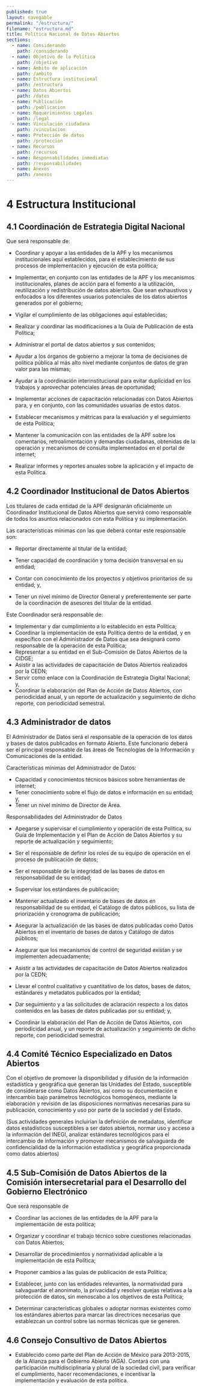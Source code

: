 ```yaml
---
published: true
layout: navegable
permalink: "/estructura/"
filename: "estructura.md"
title: Política Nacional de Datos Abiertos
sections:
  - name: Considerando
    path: /considerando
  - name: Objetivo de la Política
    path: /objetivo
  - name: Ámbito de aplicación
    path: /ambito
  - name: Estructura institucional
    path: /estructura
  - name: Datos Abiertos
    path: /datos
  - name: Publicación
    path: /publicacion
  - name: Requerimientos Legales
    path: /legal
  - name: Vinculación ciudadana
    path: /vinculacion
  - name: Protección de datos
    path: /proteccion
  - name: Recursos
    path: /recursos
  - name: Responsabilidades inmediatas
    path: /responsabilidades
  - name: Anexos
    path: /anexos
---
```


#  4 Estructura Institucional

## 4.1  Coordinación de Estrategia Digital Nacional

Que será responsable de:

 + Coordinar y apoyar a las entidades de la APF y los mecanismos institucionales aquí establecidos, para el establecimiento de sus procesos de implementación y ejecución de esta política; 

 + Implementar, en conjunto con las entidades de la APF y los mecanismos institucionales, planes de acción para el fomento a la utilización, reutilización y redistribución de datos abiertos. Que sean exhaustivos y enfocados a los diferentes usuarios potenciales de los datos abiertos generados por el gobierno; 
 
 + Vigilar el cumplimiento de las obligaciones aquí establecidas; 

 + Realizar y coordinar las modificaciones a la Guía de Publicación de esta Política; 

 + Administrar el portal de datos abiertos y sus contenidos; 

 + Ayudar a los órganos de gobierno a mejorar la toma de decisiones de política pública al más alto nivel mediante conjuntos de datos de gran valor para las mismas; 

 + Ayudar a la coordinación interinstitucional para evitar duplicidad en los trabajos y aprovechar potenciales áreas de oportunidad; 

 + Implementar acciones de capacitación relacionadas con Datos Abiertos para, y en conjunto, con las comunidades usuarias de estos datos. 

 + Establecer mecanismos y métricas para la evaluación y el seguimiento de esta Política; 

 + Mantener la comunicación con las entidades de la APF sobre los comentarios, retroalimentación y demandas ciudadanas, obtenidas de la operación y mecanismos de consulta implementados en el portal de internet; 

 + Realizar informes y reportes anuales sobre la aplicación y el impacto de esta Política. 


## 4.2  Coordinador Institucional de Datos Abiertos

Los titulares de cada  entidad de la APF designarán oficialmente un Coordinador Institucional de Datos
Abiertos que servirá como responsable de todos los asuntos relacionados con esta
Política y su implementación.

Las características mínimas con las que deberá contar este responsable son:

 + Reportar directamente al titular de la entidad;

 + Tener capacidad de coordinación y toma decisión transversal en su entidad;

 + Contar con conocimiento de los proyectos y objetivos prioritarios de su entidad; y,

 + Tener un nivel mínimo de Director General y preferentemente ser parte de la coordinación de asesores del titular de la entidad.

Este Coordinador será responsable de:

 + Implementar y dar cumplimiento a lo establecido  en esta Política;
 + Coordinar la implementación de esta Política dentro de la entidad, y en específico con el Administrador de Datos que sea designará como responsable de la operación de esta Política;
 + Representar a su entidad en el Sub-Comisión de Datos Abiertos de la CIDGE;
 + Asistir a las actividades de capacitación de Datos Abiertos realizados por la CEDN;
 + Servir como enlace con la Coordinación de Estrategia Digital Nacional; y,
 + Coordinar la elaboración del Plan de Acción de Datos Abiertos, con periodicidad anual, y un reporte de actualización y seguimiento de dicho reporte, con periodicidad semestral.


## 4.3  Administrador de datos

El Administrador de Datos será el responsable de la operación de los datos y bases de datos publicados en formato Abierto. Este funcionario deberá ser el principal responsable de las áreas de  Tecnologías de la Información y Comunicaciones de la entidad.

Características mínimas del Administrador de Datos:

 + Capacidad y conocimientos técnicos básicos sobre herramientas de internet;
 + Tener conocimiento sobre el flujo de datos e información en su entidad; y,
 + Tener un nivel mínimo de Director de Área.

Responsabilidades del Administrador de Datos
 + Apegarse y supervisar el cumplimiento y operación de esta Política, su Guía de Implementación y el Plan de Acción de Datos Abiertos y su reporte de actualización y seguimiento;

 + Ser el responsable de definir los roles de su equipo de operación en el proceso de publicación de datos;

 + Ser el responsable de la integridad de las bases de datos en responsabilidad de su entidad;

 + Supervisar los estándares de publicación;

 + Mantener actualizado el inventario de bases de datos en responsabilidad de su entidad, el Catálogo de datos públicos, su lista de priorización y cronograma de publicación;

 + Asegurar la actualización de las bases de datos publicadas como Datos Abiertos en el inventario de bases de datos y Catálogo de datos públicos;

 + Asegurar que los mecanismos de control de seguridad existan y se implementen adecuadamente;

 + Asistir a las actividades de capacitación de Datos Abiertos  realizados por la CEDN;

 + Llevar el control cualitativo y cuantitativo de los datos, bases de datos, estándares y metadatos publicados por la entidad;

 + Dar seguimiento y a las solicitudes de aclaración respecto a los datos contenidos en las bases de datos publicadas por su entidad; y,

 + Coordinar la elaboración del Plan de Acción de Datos Abiertos, con periodicidad anual, y un reporte de actualización y seguimiento de dicho reporte, con periodicidad semestral.


## 4.4  Comité Técnico Especializado en Datos Abiertos

Con el objetivo de promover la disponibilidad y difusión de la información estadística y geográfica que generan las Unidades del Estado, susceptible de considerarse como Datos Abiertos, así como su documentación e intercambio bajo parámetros tecnológicos homogéneos, mediante la elaboración y revisión de las disposiciones normativas necesarias para su publicación, conocimiento y uso por parte de la sociedad y del Estado.

(Sus actividades generales incluirían la definición de metadatos, identificar datos estadísticos susceptibles a ser datos abiertos, normar uso y acceso a la información del INEGI, analizar estándares tecnológicos para el intercambio de información y promover mecanismos de salvaguarda de confidencialidad de la información estadística y geográfica proporcionada como datos abiertos)


## 4.5  Sub-Comisión de Datos Abiertos de la Comisión intersecretarial para el Desarrollo del Gobierno Electrónico

Que será responsable de

 + Coordinar las acciones de las entidades de la APF para la implementación de esta política; 

 + Organizar y coordinar el trabajo técnico sobre cuestiones relacionadas con Datos Abiertos;

 + Desarrollar de procedimientos y normatividad aplicable a la implementación de esta Política;

 + Proponer cambios a las guías de publicación de esta Política;

 + Establecer, junto con las entidades relevantes, la normatividad para salvaguardar el anonimato, la privacidad y resolver quejas relativas a la protección de datos, sin menoscabo a los objetivos de esta Política;

 + Determinar características globales o adoptar normas existentes como los estándares abiertos para marcar las directrices necesarias que establezcan un control sobre las normas técnicas que se generen.


## 4.6  Consejo Consultivo de Datos Abiertos

 + Establecido como parte del Plan de Acción de México para 2013-2015, de la Alianza para el Gobierno Abierto (AGA). Contará con una participación multidisciplinaria y plural de la sociedad civil, para verificar el cumplimiento, hacer recomendaciones, e incentivar la implementación y evaluación de esta política.




